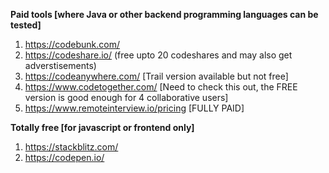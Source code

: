 **Paid tools [where Java or other backend programming languages can be tested]**
1. https://codebunk.com/
2. https://codeshare.io/ (free upto 20 codeshares and may also get adverstisements)
3. https://codeanywhere.com/ [Trail version available but not free]
4. https://www.codetogether.com/ [Need to check this out, the FREE version is good enough for 4 collaborative users]
5. https://www.remoteinterview.io/pricing [FULLY PAID]


**Totally free [for javascript or frontend only]**
1. https://stackblitz.com/
2. https://codepen.io/

